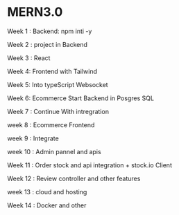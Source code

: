 # MERN3.0
Week 1 :
Backend:
npm inti -y

Week 2 : project in Backend

Week 3 : React 


Week 4: Frontend with Tailwind

Week 5: Into typeScript Websocket

Week 6: Ecommerce Start Backend in Posgres SQL

Week 7 : Continue With intregration

week 8 : Ecommerce Frontend

week 9 : Integrate 

week 10 : Admin pannel and apis

Week 11 : Order stock and api integration + stock.io Client

Week 12 : Review controller and other features 

week 13 : cloud and hosting 

Week 14 : Docker and other


